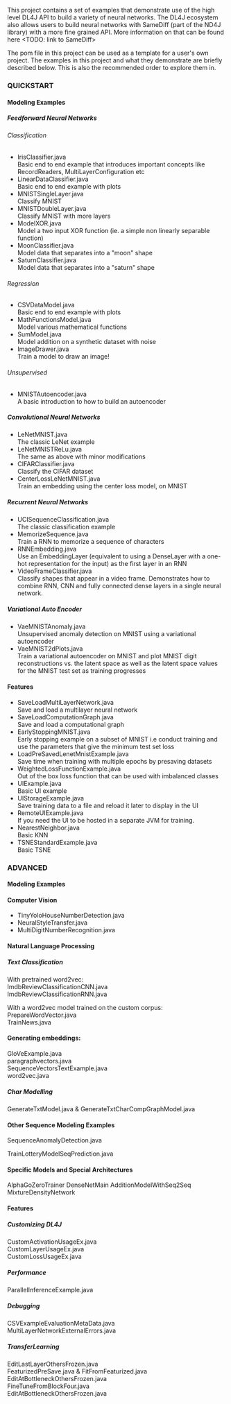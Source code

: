 This project contains a set of examples that demonstrate use of the high level DL4J API to build a variety of neural networks. The DL4J ecosystem also allows users to build neural networks with SameDiff (part of the ND4J library) with a more fine grained API. More information on that can be found here <TODO:   link to SameDiff> 

The pom file in this project can be used as a template for a user's own project. The examples in this project and what they demonstrate are briefly described below. This is also the recommended order to explore them in.


### QUICKSTART

#### Modeling Examples

##### Feedforward Neural Networks

###### Classification
* IrisClassifier.java  
Basic end to end example that introduces important concepts like RecordReaders, MultiLayerConfiguration etc
* LinearDataClassifier.java  
Basic end to end example with plots
* MNISTSingleLayer.java  
Classify MNIST
* MNISTDoubleLayer.java  
Classify MNIST with more layers
* ModelXOR.java  
Model a two input XOR function (ie. a simple non linearly separable function)
* MoonClassifier.java  
Model data that separates into a "moon" shape
* SaturnClassifier.java  
Model data that separates into a "saturn" shape

###### Regression
* CSVDataModel.java  
Basic end to end example with plots
* MathFunctionsModel.java  
Model various mathematical functions  
* SumModel.java  
Model addition on a synthetic dataset with noise
* ImageDrawer.java  
Train a model to draw an image!

###### Unsupervised
* MNISTAutoencoder.java  
A basic introduction to how to build an autoencoder


##### Convolutional Neural Networks
* LeNetMNIST.java  
The classic LeNet example
* LeNetMNISTReLu.java  
The same as above with minor modifications
* CIFARClassifier.java  
Classify the CIFAR dataset
* CenterLossLeNetMNIST.java  
Train an embedding using the center loss model, on MNIST

##### Recurrent Neural Networks
* UCISequenceClassification.java  
The classic classification example
* MemorizeSequence.java  
Train a RNN to memorize a sequence of characters
* RNNEmbedding.java  
Use an EmbeddingLayer (equivalent to using a DenseLayer with a one-hot representation for the input) as the first layer in an RNN
* VideoFrameClassifier.java  
Classify shapes that appear in a video frame. Demonstrates how to combine RNN, CNN and fully connected dense layers in a single neural network.


##### Variational Auto Encoder
* VaeMNISTAnomaly.java  
Unsupervised anomaly detection on MNIST using a variational autoencoder
* VaeMNIST2dPlots.java  
Train a variational autoencoder on MNIST and plot MNIST digit reconstructions vs. the latent space as well as the latent space values for the MNIST test set as training progresses


#### Features

* SaveLoadMultiLayerNetwork.java  
Save and load a multilayer neural network
* SaveLoadComputationGraph.java  
Save and load a computational graph
* EarlyStoppingMNIST.java  
Early stopping example on a subset of MNIST i.e conduct training and use the parameters that give the minimum test set loss
* LoadPreSavedLenetMnistExample.java  
Save time when training with multiple epochs by presaving datasets
* WeightedLossFunctionExample.java  
Out of the box loss function that can be used with imbalanced classes
* UIExample.java  
Basic UI example
* UIStorageExample.java  
Save training data to a file and reload it later to display in the UI
* RemoteUIExample.java  
If you need the UI to be hosted in a separate JVM for training.
* NearestNeighbor.java  
Basic KNN
* TSNEStandardExample.java  
Basic TSNE

### ADVANCED

#### Modeling Examples

#### Computer Vision
* TinyYoloHouseNumberDetection.java  
* NeuralStyleTransfer.java  
* MultiDigitNumberRecognition.java  


#### Natural Language Processing

##### Text Classification
With pretrained word2vec:  
ImdbReviewClassificationCNN.java  
ImdbReviewClassificationRNN.java  

With a word2vec model trained on the custom corpus:  
PrepareWordVector.java  
TrainNews.java  


#### Generating embeddings:  
GloVeExample.java  
paragraphvectors.java  
SequenceVectorsTextExample.java  
word2vec.java  


##### Char Modelling
GenerateTxtModel.java & GenerateTxtCharCompGraphModel.java  

#### Other Sequence Modeling Examples
SequenceAnomalyDetection.java  

TrainLotteryModelSeqPrediction.java  


#### Specific Models and Special Architectures
AlphaGoZeroTrainer
DenseNetMain
AdditionModelWithSeq2Seq
MixtureDensityNetwork

#### Features

##### Customizing DL4J
CustomActivationUsageEx.java  
CustomLayerUsageEx.java  
CustomLossUsageEx.java  

##### Performance
ParallelInferenceExample.java  

##### Debugging
CSVExampleEvaluationMetaData.java  
MultiLayerNetworkExternalErrors.java  

##### TransferLearning
EditLastLayerOthersFrozen.java  
FeaturizedPreSave.java & FitFromFeaturized.java  
EditAtBottleneckOthersFrozen.java  
FineTuneFromBlockFour.java  
EditAtBottleneckOthersFrozen.java  
